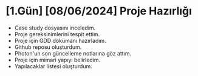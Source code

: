 # [1.Gün] [08/06/2024] Proje Hazırlığı
- Case study dosyasını inceledim.
- Proje gereksinimlerini tespit ettim.
- Proje için GDD dökümanı hazırladım.
- Github reposu oluşturdum.
- Photon'un son güncelleme notlarına göz attım.
- Proje için mimari yapıyı belirledim.
- Yapılacaklar listesi oluşturdum.
